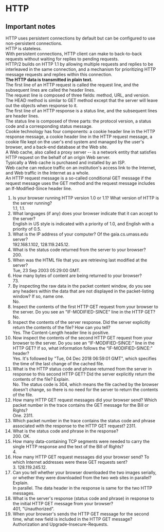 # HTTP  
## Important notes  
HTTP uses persistent connections by default but can be configured to use non-persistent connections.  
HTTP is stateless.  
With persistent connections, HTTP client can make to back-to-back requests without waiting for replies to pending requests.  
HTTP/2 builds on HTTP 1.1 by allowing multiple requests and replies to be interleaved in the same connection, and a mechanism for prioritizing HTTP message requests and replies within this connection.  
**The HTTP data is transmitted in plain text.**  
The first line of an HTTP request is called the request line, and the subsequent lines are called the header lines.  
The request line is composed of three fields: method, URL, and version.  
The HEAD method is similar to GET method except that the server will leave out the objects when response to it.  
The first line of an HTTP response is a status line, and the subsequent lines are header lines.  
The status line is composed of three parts: the protocol version, a status code and a corresponding status message.  
Cookie technology has four components: a cookie header line in the HTTP response message, a cookie header line in the HTTP request message, a cookie file kept on the user's end system and managed by the user's browser, and a back-end database at the Web site.  
A Web cache, also called a proxy server -- is a network entity that satisfies HTTP request on the behalf of an origin Web server.  
Typically a Web cache is purchased and installed by an ISP.  
Web cache can reduce traffic on an institution's access link to the Internet, and Web traffic in the Internet as a whole.  
An HTTP request message is a so-called conditional GET message if the request message uses the GET method and the request message includes an If-Modified-Since header line.  

1. Is your browser running HTTP version 1.0 or 1.1?  What version of HTTP is the server running?  
1.1, 1.1.  
2. What languages (if any) does your browser indicate that it can accept to the server?  
English in US style is indicated with a priority of 1.0, and English with a priority of 0.5.  
3. What is the IP address of your computer?  Of the gaia.cs.umass.edu server?  
192.168.1.102, 128.119.245.12.  
4. What is the status code returned from the server to your browser?  
200\.  
5. When was the HTML file that you are retrieving last modified at the server?  
Tue, 23 Sep 2003 05:29:00 GMT.    
6. How many bytes of content are being returned to your browser?  
73\.  
7. By inspecting the raw data in the packet content window, do you see any headers within the data that are not displayed in the packet-listing window?  If so, name one.  
No.   
8. Inspect the contents of the first HTTP GET request from your browser to the server. Do you see an "IF-MODIFIED-SINCE" line in the HTTP GET?  
No.  
9. Inspect the contents of the server response. Did the server explicitly return the contents of the file? How can you tell?  
Yes. The Content-Length header line is positive.  
10. Now inspect the contents of the second HTTP GET request from your browser to the server.  Do you see an “IF-MODIFIED-SINCE:” line in the HTTP GET? If so, what information follows the “IF-MODIFIED-SINCE:” header?  
Yes. It's followed by "Tue, 04 Dec 2018 06:59:01 GMT", which specifies the time of the last change of the cached file.  
11. What is the HTTP status code and phrase returned from the server in response to this second HTTP GET?  Did the server explicitly return the contents of the file? Explain.    
No. The status code is  304, which means the file cached by the browser doesn't change, so there is no need for the server to return the contents of the file.  
12. How many HTTP GET request messages did your browser send?  Which packet number in the trace contains the GET message for the Bill or Rights?  
One. 2311.  
13. Which packet number in the trace contains the status code and phrase associated with the response to the HTTP GET request?
2311\.  
14. What is the status code and phrase in the response?  
200\. OK.    
15. How many data-containing TCP segments were needed to carry the single HTTP response and the text of the Bill of Rights?  
4\.    
16. How many HTTP GET request messages did your browser send? To which Internet addresses were these GET requests sent?  
3\.  128.119.245.12.    
17. Can you tell whether your browser downloaded the two images serially, or whether they were downloaded from the two web sites in parallel?  Explain.  
In parallel. The data header in the response is same for the two HTTP messages.  
18. What is the server's response (status code and phrase) in response to the initial HTTP GET message from your browser?  
401, "Unauthorized".  
19. When your browser's sends the HTTP GET message for the second time, what new field is included in the HTTP GET message?  
Authorization and Upgrade-Insecure-Requests.    
